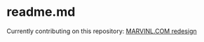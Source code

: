# readme.md

Currently contributing on this repository:  [MARVINL.COM redesign](https://github.com/macojaune/marvinL)
